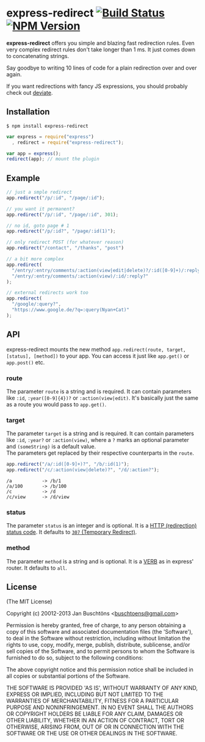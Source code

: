 # express-redirect [![Build Status](https://img.shields.io/travis/phvcky/express-redirect.svg?branch=master)](https://travis-ci.org/phvcky/express-redirect) [![NPM Version](https://img.shields.io/npm/v/express-redirect.svg)](https://www.npmjs.org/package/express-redirect)
**express-redirect** offers you simple and blazing fast redirection rules.
Even very complex redirect rules don't take longer than 1 ms.
It just comes down to concatenating strings.

Say goodbye to writing 10 lines of code for a plain redirection over and over again.

If you want redirections with fancy JS expressions, you should probably check out [deviate](https://github.com/ForbesLindesay/deviate).

## Installation
```
$ npm install express-redirect
```

```javascript
var express = require("express")
  , redirect = require("express-redirect");

var app = express();
redirect(app); // mount the plugin
```

## Example

```javascript
// just a smple redirect
app.redirect("/p/:id", "/page/:id");

// you want it permanent?
app.redirect("/p/:id", "/page/:id", 301);

// no id, goto page # 1
app.redirect("/p/:id?", "/page/:id(1)");

// only redirect POST (for whatever reason)
app.redirect("/contact", "/thanks", "post")

// a bit more complex
app.redirect(
  "/entry/:entry/comments/:action(view|edit|delete)?/:id([0-9]+)/:reply([0-9]+)?",
  "/entry/:entry/comments/:action(view)/:id/:reply?"
);

// external redirects work too
app.redirect(
  "/google/:query?",
  "https://www.google.de/?q=:query(Nyan+Cat)"
);
```

## API
express-redirect mounts the new method `app.redirect(route, target, [status], [method])` to your app.
You can access it just like `app.get()` or `app.post()` etc.

### route
The parameter `route` is a string and is required.
It can contain parameters like `:id`, `:year([0-9]{4})?` or `:action(view|edit)`.
It's basically just the same as a route you would pass to `app.get()`.

### target
The parameter `target` is a string and is required.
It can contain parameters like `:id`, `:year?` or `:action(view)`,
where a `?` marks an optional parameter and `(someString)` is a default value.  
The parameters get replaced by their respective counterparts in the `route`.

```javascript
app.redirect("/a/:id([0-9]+)?", "/b/:id(1)");
app.redirect("/c/:action(view|delete)?", "/d/:action?");
```
```
/a           -> /b/1
/a/100       -> /b/100
/c           -> /d
/c/view      -> /d/view
```

### status
The parameter `status` is an integer and is optional.
It is a [HTTP (redirection) status code](http://en.wikipedia.org/wiki/List_of_HTTP_status_codes#3xx_Redirection).
It defaults to [`307` (Temporary Redirect)](http://en.wikipedia.org/wiki/List_of_HTTP_status_codes#307).

### method
The parameter `method` is a string and is optional.
It is a [VERB](http://expressjs.com/api.html#app.VERB) as in express' router.
It defaults to `all`.


## License 

(The MIT License)

Copyright (c) 20012-2013 Jan Buschtöns &lt;buschtoens@gmail.com&gt;

Permission is hereby granted, free of charge, to any person obtaining
a copy of this software and associated documentation files (the
'Software'), to deal in the Software without restriction, including
without limitation the rights to use, copy, modify, merge, publish,
distribute, sublicense, and/or sell copies of the Software, and to
permit persons to whom the Software is furnished to do so, subject to
the following conditions:

The above copyright notice and this permission notice shall be
included in all copies or substantial portions of the Software.

THE SOFTWARE IS PROVIDED 'AS IS', WITHOUT WARRANTY OF ANY KIND,
EXPRESS OR IMPLIED, INCLUDING BUT NOT LIMITED TO THE WARRANTIES OF
MERCHANTABILITY, FITNESS FOR A PARTICULAR PURPOSE AND NONINFRINGEMENT.
IN NO EVENT SHALL THE AUTHORS OR COPYRIGHT HOLDERS BE LIABLE FOR ANY
CLAIM, DAMAGES OR OTHER LIABILITY, WHETHER IN AN ACTION OF CONTRACT,
TORT OR OTHERWISE, ARISING FROM, OUT OF OR IN CONNECTION WITH THE
SOFTWARE OR THE USE OR OTHER DEALINGS IN THE SOFTWARE.
